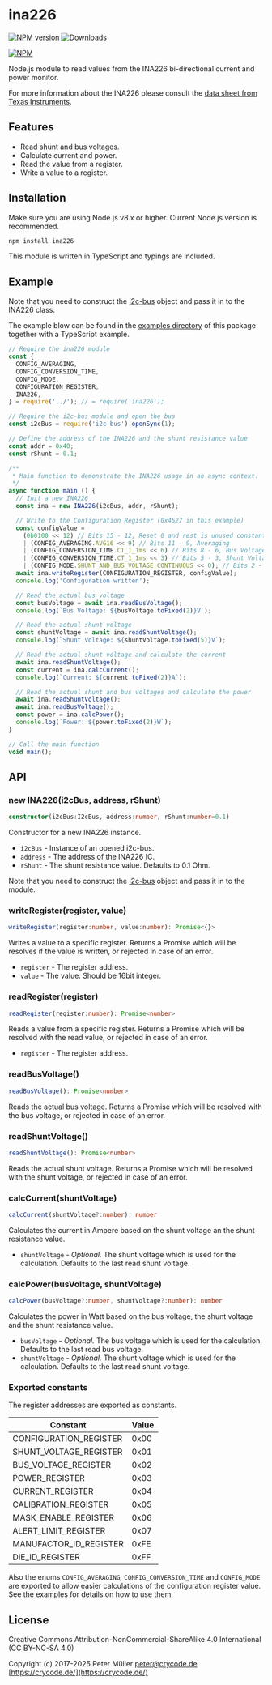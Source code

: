 # ina226

[![NPM version](https://img.shields.io/npm/v/ina226.svg)](https://www.npmjs.com/package/ina226)
[![Downloads](https://img.shields.io/npm/dm/ina226.svg)](https://www.npmjs.com/package/ina226)

[![NPM](https://nodei.co/npm/ina226.png?downloads=true)](https://nodei.co/npm/ina226/)

Node.js module to read values from the INA226 bi-directional current and power monitor.

For more information about the INA226 please consult the [data sheet from Texas Instruments](http://www.ti.com/lit/ds/symlink/ina226.pdf).

## Features

* Read shunt and bus voltages.
* Calculate current and power.
* Read the value from a register.
* Write a value to a register.

## Installation

Make sure you are using Node.js v8.x or higher. Current Node.js version is recommended.

```sh
npm install ina226
```

This module is written in TypeScript and typings are included.

## Example

Note that you need to construct the [i2c-bus](https://npmjs.org/package/i2c-bus) object and pass it in to the INA226 class.

The example blow can be found in the [examples directory](https://github.com/crycode-de/node-ina226/tree/main/examples) of this package together with a TypeScript example.

```js
// Require the ina226 module
const {
  CONFIG_AVERAGING,
  CONFIG_CONVERSION_TIME,
  CONFIG_MODE,
  CONFIGURATION_REGISTER,
  INA226,
} = require('../'); // = require('ina226');

// Require the i2c-bus module and open the bus
const i2cBus = require('i2c-bus').openSync(1);

// Define the address of the INA226 and the shunt resistance value
const addr = 0x40;
const rShunt = 0.1;

/**
 * Main function to demonstrate the INA226 usage in an async context.
 */
async function main () {
  // Init a new INA226
  const ina = new INA226(i2cBus, addr, rShunt);

  // Write to the Configuration Register (0x4527 in this example)
  const configValue =
    (0b0100 << 12) // Bits 15 - 12, Reset 0 and rest is unused constant
    | (CONFIG_AVERAGING.AVG16 << 9) // Bits 11 - 9, Averaging
    | (CONFIG_CONVERSION_TIME.CT_1_1ms << 6) // Bits 8 - 6, Bus Voltage Conversion Time
    | (CONFIG_CONVERSION_TIME.CT_1_1ms << 3) // Bits 5 - 3, Shunt Voltage Conversion Time
    | (CONFIG_MODE.SHUNT_AND_BUS_VOLTAGE_CONTINUOUS << 0); // Bits 2 - 0, Operating Mode
  await ina.writeRegister(CONFIGURATION_REGISTER, configValue);
  console.log('Configuration written');

  // Read the actual bus voltage
  const busVoltage = await ina.readBusVoltage();
  console.log(`Bus Voltage: ${busVoltage.toFixed(2)}V`);

  // Read the actual shunt voltage
  const shuntVoltage = await ina.readShuntVoltage();
  console.log(`Shunt Voltage: ${shuntVoltage.toFixed(5)}V`);

  // Read the actual shunt voltage and calculate the current
  await ina.readShuntVoltage();
  const current = ina.calcCurrent();
  console.log(`Current: ${current.toFixed(2)}A`);

  // Read the actual shunt and bus voltages and calculate the power
  await ina.readShuntVoltage();
  await ina.readBusVoltage();
  const power = ina.calcPower();
  console.log(`Power: ${power.toFixed(2)}W`);
}

// Call the main function
void main();
```

## API

### new INA226(i2cBus, address, rShunt)

```ts
constructor(i2cBus:I2cBus, address:number, rShunt:number=0.1)
```

Constructor for a new INA226 instance.

* `i2cBus` - Instance of an opened i2c-bus.
* `address` - The address of the INA226 IC.
* `rShunt` - The shunt resistance value. Defaults to 0.1 Ohm.

Note that you need to construct the [i2c-bus](https://npmjs.org/package/i2c-bus) object and pass it in to the module.

### writeRegister(register, value)

```ts
writeRegister(register:number, value:number): Promise<{}>
```

Writes a value to a specific register.
Returns a Promise which will be resolves if the value is written, or rejected in case of an error.

* `register` - The register address.
* `value` - The value. Should be 16bit integer.

### readRegister(register)

```ts
readRegister(register:number): Promise<number>
```

Reads a value from a specific register.
Returns a Promise which will be resolved with the read value, or rejected in case of an error.

* `register` - The register address.

### readBusVoltage()

```ts
readBusVoltage(): Promise<number>
```

Reads the actual bus voltage.
Returns a Promise which will be resolved with the bus voltage, or rejected in case of an error.

### readShuntVoltage()

```ts
readShuntVoltage(): Promise<number>
```

Reads the actual shunt voltage.
Returns a Promise which will be resolved with the shunt voltage, or rejected in case of an error.

### calcCurrent(shuntVoltage)

```ts
calcCurrent(shuntVoltage?:number): number
```

Calculates the current in Ampere based on the shunt voltage an the shunt resistance value.

* `shuntVoltage` - *Optional.* The shunt voltage which is used for the calculation. Defaults to the last read shunt voltage.

### calcPower(busVoltage, shuntVoltage)

```ts
calcPower(busVoltage?:number, shuntVoltage?:number): number
```

Calculates the power in Watt based on the bus voltage, the shunt voltage and the shunt resistance value.

* `busVoltage` - *Optional.* The bus voltage which is used for the calculation. Defaults to the last read bus voltage.
* `shuntVoltage` - *Optional.* The shunt voltage which is used for the calculation. Defaults to the last read shunt voltage.

### Exported constants

The register addresses are exported as constants.

| Constant | Value |
|---|---|
| CONFIGURATION_REGISTER | 0x00 |
| SHUNT_VOLTAGE_REGISTER | 0x01 |
| BUS_VOLTAGE_REGISTER | 0x02 |
| POWER_REGISTER | 0x03 |
| CURRENT_REGISTER | 0x04 |
| CALIBRATION_REGISTER | 0x05 |
| MASK_ENABLE_REGISTER | 0x06 |
| ALERT_LIMIT_REGISTER | 0x07 |
| MANUFACTOR_ID_REGISTER | 0xFE |
| DIE_ID_REGISTER | 0xFF |

Also the enums `CONFIG_AVERAGING`, `CONFIG_CONVERSION_TIME` and  `CONFIG_MODE` are exported to allow easier calculations of the configuration register value. See the examples for details on how to use them.

## License

Creative Commons Attribution-NonCommercial-ShareAlike 4.0 International (CC BY-NC-SA 4.0)

Copyright (c) 2017-2025 Peter Müller <peter@crycode.de> [https://crycode.de/](https://crycode.de/)
